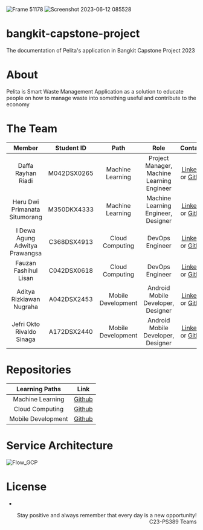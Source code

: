 ![Frame 51178](https://github.com/PelitaApp/bangkit-capstone-project/assets/77198942/d8b77376-7d97-4781-8f3c-7ebf5ce2f29e)
![Screenshot 2023-06-12 085528](https://github.com/PelitaApp/bangkit-capstone-project/assets/77198942/c213a984-9f86-4d33-88dd-fee948df7ad7)

# bangkit-capstone-project

The documentation of Pelita's application in Bangkit Capstone Project 2023

# About
Pelita is Smart Waste Management Application as a solution to educate people on how to manage waste into something useful and contribute to the economy

# The Team

|            Member           | Student ID |        Path        |                    Role                    |                                                       Contacts                                                      |
| :-------------------------: | :--------: | :----------------: | :----------------------------------------: | :-----------------------------------------------------------------------------------------------------------------: |
|Daffa Rayhan Riadi|M042DSX0265|Machine Learning|Project Manager, Machine Learning Engineer|[LinkedIn](https://www.linkedin.com/in/daffarayhanriadi/) or [Github](https://github.com/daffarayhanriadi)|
|Heru Dwi Primanata Situmorang|M350DKX4333|Machine Learning|Machine Learning Engineer, Designer|[LinkedIn](https://www.linkedin.com/in/herusitumorang) or [Github](https://github.com/myhero216)|
|I Dewa Agung Adwitya Prawangsa|C368DSX4913|Cloud Computing|DevOps Engineer|[LinkedIn](https://www.linkedin.com/in/prawangsa/) or [Github](https://github.com/Hanabihyug)|
|Fauzan Fashihul Lisan|C042DSX0618|Cloud Computing|DevOps Engineer|[LinkedIn](https://www.linkedin.com/in/fauzanfl/) or [Github](https://github.com/FauzanFL)|
|Aditya Rizkiawan Nugraha|A042DSX2453|Mobile Development|Android Mobile Developer, Designer|[LinkedIn](https://www.linkedin.com/in/aditya-rizkiawan-nugraha-84511a222/) or [Github](https://github.com/adityarizn31)|
|Jefri Okto Rivaldo Sinaga|A172DSX2440|Mobile Development|Android Mobile Developer, Designer|[LinkedIn](https://www.linkedin.com/in/jefriorsinaga/) or [Github](https://github.com/kuy71kuy)|

# Repositories

|   Learning Paths   |                                Link                                |
| :----------------: | :----------------------------------------------------------------: |
|Machine Learning|[Github](https://github.com/PelitaApp/bangkit-machine-learning)|
|Cloud Computing|[Github](https://github.com/PelitaApp/bangkit-cloud-computing)|
|Mobile Development|[Github](https://github.com/PelitaApp/bangkit-mobile-development)|

# Service Architecture
![Flow_GCP](https://github.com/PelitaApp/bangkit-capstone-project/assets/77198942/9f9758eb-829e-4978-ba74-73f547ab08ab)

# License
-

<p align="right"> Stay positive and always remember that every day is a new opportunity! <br> C23-PS389 Teams </p>
